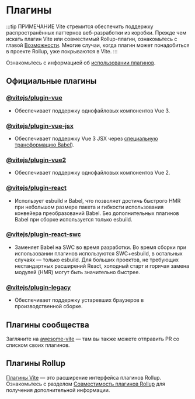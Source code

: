 # Плагины

:::tip ПРИМЕЧАНИЕ
Vite стремится обеспечить поддержку распространённых паттернов веб-разработки из коробки. Прежде чем искать плагин Vite или совместимый Rollup-плагин, ознакомьтесь с главой [Возможности](../guide/features.md). Многие случаи, когда плагин может понадобиться в проекте Rollup, уже покрываются в Vite.
:::

Ознакомьтесь с информацией об [использовании плагинов](../guide/using-plugins).

## Официальные плагины

### [@vitejs/plugin-vue](https://github.com/vitejs/vite-plugin-vue/tree/main/packages/plugin-vue)

- Обеспечивает поддержку однофайловых компонентов Vue 3.

### [@vitejs/plugin-vue-jsx](https://github.com/vitejs/vite-plugin-vue/tree/main/packages/plugin-vue-jsx)

- Обеспечивает поддержку Vue 3 JSX через [специальную трансформацию Babel](https://github.com/vuejs/jsx-next)).

### [@vitejs/plugin-vue2](https://github.com/vitejs/vite-plugin-vue2)

- Обеспечивает поддержку однофайловых компонентов Vue 2.

### [@vitejs/plugin-react](https://github.com/vitejs/vite-plugin-react/tree/main/packages/plugin-react)

- Использует esbuild и Babel, что позволяет достичь быстрого HMR при небольшом размере пакета и гибкости использования конвейера преобразований Babel. Без дополнительных плагинов Babel при сборке используется только esbuild.

### [@vitejs/plugin-react-swc](https://github.com/vitejs/vite-plugin-react-swc)

- Заменяет Babel на SWC во время разработки. Во время сборки при использовании плагинов используются SWC+esbuild, в остальных случаях — только esbuild. Для больших проектов, не требующих нестандартных расширений React, холодный старт и горячая замена модулей (HMR) могут быть значительно быстрее.

### [@vitejs/plugin-legacy](https://github.com/vitejs/vite/tree/main/packages/plugin-legacy)

- Обеспечивает поддержку устаревших браузеров в производственной сборке.

## Плагины сообщества

Загляните на [awesome-vite](https://github.com/vitejs/awesome-vite#plugins) — там вы также можете отправить PR со списком своих плагинов.

## Плагины Rollup

[Плагины Vite](../guide/api-plugin) — это расширение интерфейса плагинов Rollup. Ознакомьтесь с разделом [Совместимость плагинов Rollup](../guide/api-plugin#rollup-plugin-compatibility) для получения дополнительной информации.
